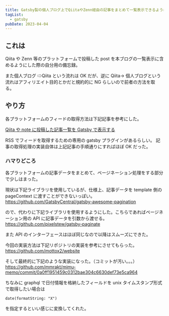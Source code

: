 ```yaml
---
title: Gatsby製の個人ブログ上でQiitaやZenn経由の記事をまとめて一覧表示できるようにする
tagList:
  - gatsby
pubDate: 2023-04-04
---
```


## これは

Qiita や Zenn 等のプラットフォームで投稿した post を本ブログの一覧表示に含めるようにした際の自分用の備忘録。

また個人ブログ ⇨Qiita という流れは OK だが、逆に Qiita→ 個人ブログという流れはアフィリエイト目的とかだと規約的に NG らしいので前者の方法を取る。

## やり方

各プラットフォームのフィードの取得方法は下記記事を参考にした。

[Qiita や note に投稿した記事一覧を Gatsby で表示する](https://www.zakioka.net/blog/gatsby-qiita-note-post-list)

RSS でフィードを取得するための専用の gatsby プラグインがあるらしい。
記事の取得処理の実装自体は上記記事の手順通りにすればほぼ OK だった。

### ハマりどころ

各プラットフォームの記事データをまとめて、ページネーション処理をする部分で少しはまった。

現状は下記ライブラリを使用しているが、仕様上、記事データを template 側の pageContext に渡すことができないっぽい。
https://github.com/GatsbyCentral/gatsby-awesome-pagination

ので、代わりに下記ライブラリを使用するようにした。こちらであればページネーション用の API に記事データを引数から渡せる。
https://github.com/pixelstew/gatsby-paginate

また API のインターフェースはほぼ同じなので以降はスムーズにできた。

今回の実装方法は下記リポジトリの実装を参考にさせてもらった。
https://github.com/mottox2/website

そして最終的に下記のような実装になった。（コミットが汚い。。。）
https://github.com/mmrakt/mimu-memo/commit/0a0ff1951459c0312bae304c6630def73e5ca964

ちなみに graphql で日付情報を格納したフィールドを unix タイムスタンプ形式で取得したい場合は

```
date(formatString: "X")
```

を指定するといい感じに変換してくれた。
